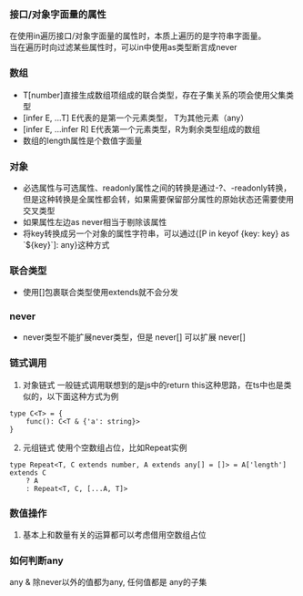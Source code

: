 ### 接口/对象字面量的属性
在使用in遍历接口/对象字面量的属性时，本质上遍历的是字符串字面量。  
当在遍历时向过滤某些属性时，可以in中使用as类型断言成never


### 数组
- T[number]直接生成数组项组成的联合类型，存在子集关系的项会使用父集类型
- [infer E, ...T] E代表的是第一个元素类型， T为其他元素（any）
- [infer E, ...infer R] E代表第一个元素类型，R为剩余类型组成的数组
- 数组的length属性是个数值字面量

### 对象
- 必选属性与可选属性、readonly属性之间的转换是通过-?、-readonly转换，但是这种转换是全属性都会转，如果需要保留部分属性的原始状态还需要使用交叉类型
- 如果属性左边as never相当于剔除该属性
- 将key转换成另一个对象的属性字符串，可以通过{[P in keyof {key: key} as \`${key}\`]: any}这种方式

### 联合类型
- 使用[]包裹联合类型使用extends就不会分发

### never
- never类型不能扩展never类型，但是 never[] 可以扩展 never[]

### 链式调用
1. 对象链式
一般链式调用联想到的是js中的return this这种思路，在ts中也是类似的，以下面这种方式为例
```tsx
type C<T> = {
    func(): C<T & {'a': string}>
}
```

2. 元组链式
使用个空数组占位，比如Repeat实例
```tsx
type Repeat<T, C extends number, A extends any[] = []> = A['length'] extends C 
    ? A 
    : Repeat<T, C, [...A, T]>
```

### 数值操作
1. 基本上和数量有关的运算都可以考虑借用空数组占位


### 如何判断any
any & 除never以外的值都为any, 任何值都是 any的子集